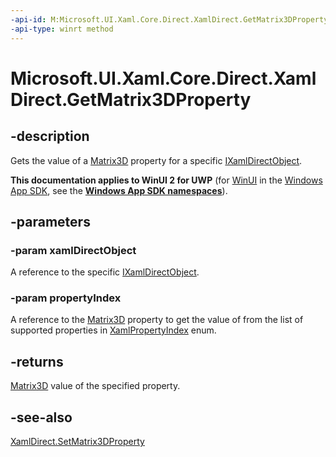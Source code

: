 ```yaml
---
-api-id: M:Microsoft.UI.Xaml.Core.Direct.XamlDirect.GetMatrix3DProperty(Microsoft.UI.Xaml.Core.Direct.IXamlDirectObject,Microsoft.UI.Xaml.Core.Direct.XamlPropertyIndex)
-api-type: winrt method
---
```


<!-- Method syntax.
public Matrix3D XamlDirect.GetMatrix3DProperty(IXamlDirectObject xamlDirectObject, XamlPropertyIndex propertyIndex)
-->

# Microsoft.UI.Xaml.Core.Direct.XamlDirect.GetMatrix3DProperty

## -description
Gets the value of a [Matrix3D](../windows.ui.xaml.media/matrix3d.md) property for a specific [IXamlDirectObject](ixamldirectobject.md).

**This documentation applies to WinUI 2 for UWP** (for [WinUI](/windows/apps/winui/winui3/) in the [Windows App SDK](/windows/apps/windows-app-sdk/), see the **[Windows App SDK namespaces](/windows/windows-app-sdk/api/winrt/)**).

## -parameters
### -param xamlDirectObject
A reference to the specific [IXamlDirectObject](ixamldirectobject.md).

### -param propertyIndex
A reference to the [Matrix3D](../windows.ui.xaml.media/matrix3d.md) property to get the value of from the list of supported properties in [XamlPropertyIndex](xamlpropertyindex.md) enum.

## -returns
[Matrix3D](../windows.ui.xaml.media/matrix3d.md) value of the specified property.

## -see-also
[XamlDirect.SetMatrix3DProperty](xamldirect_setmatrix3dproperty_1008860202.md)
